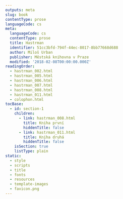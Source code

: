 ```yaml
---
outputs: meta
slug: book
contentType: prose
languageCode: cs
meta:
  languageCode: cs
  contentType: prose
  title: Hastrman
  identifier: 51cc3bfd-794f-44ec-8017-8bb77668d688
  author: Miloš Urban
  publisher: Městská knihovna v Praze
  modified: '2018-02-08T00:00:00.000Z'
readingOrder:
  - hastrman_002.html
  - hastrman_005.html
  - hastrman_006.html
  - hastrman_007.html
  - hastrman_008.html
  - hastrman_011.html
  - colophon.html
tocBase:
  - id: section-1
    children:
      - link: hastrman_008.html
        title: Kniha první
        hiddenTitle: false
      - link: hastrman_011.html
        title: Kniha druhá
        hiddenTitle: false
    isSection: true
    listType: plain
static:
  - style
  - scripts
  - title
  - fonts
  - resources
  - template-images
  - favicon.png
---
```

